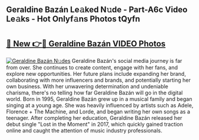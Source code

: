 ## Geraldine Bazán Le𝚊ked N𝚞de - Part-A6c Video Le𝚊ks - Hot Onlyf𝚊ns Photos tQyfn

# <h2><a href="http://ab65965.deff.icu/?id=Geraldine+Baz%c3%a1n">🔗 New 👉🔴 Geraldine Bazán VIDEO Photos</a></h2>

[![Geraldine Bazán N𝚞des](https://i.imgur.com/rIISA9y.gif)](http://ab65965.deff.icu/?id=Geraldine+Baz%c3%a1n)
Geraldine Bazán's social media journey is far from over. She continues to create content, engage with her fans, and explore new opportunities. Her future plans include expanding her brand, collaborating with more influencers and brands, and potentially starting her own business. With her unwavering determination and undeniable charisma, there's no telling how far Geraldine Bazán will go in the digital world. Born in 1995, Geraldine Bazán grew up in a musical family and began singing at a young age. She was heavily influenced by artists such as Adele, Florence + The Machine, and Lorde, and began writing her own songs as a teenager. After completing her education, Geraldine Bazán released her debut single "Lost in the Moment" in 2017, which quickly gained traction online and caught the attention of music industry professionals.
